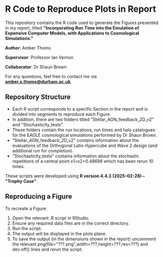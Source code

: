 # R Code to Reproduce Plots in Report
This repository contains the R code used to generate the Figures presented in my report, titled **"Incorporating Run Time into the Emulation of Expensive Computer Models, with Applications to Cosmological Simulations."**

**Author**: Amber Thoms

**Supervisor**: Professor Ian Vernon

**Collaborator**: Dr Shaun Brown

For any questions, feel free to contact me via **amber.s.thoms@durham.ac.uk**.

## Repository Structure
* Each R script corresponds to a specific Section in the report and is divided into segments to reproduce each Figure.
* In addition, there are two folders titled "Stellar_AGN_feedback_2D_v2" and "Stochasticity_tests".
* These folders contain the run locations, run times and halo catalogues for the EAGLE cosmological simulations performed by Dr Shaun Brown.
* "Stellar_AGN_feedback_2D_v2" contains information about the evaluations of the Orthogonal Latin Hypercube and Wave 2 design (and additional run for completion). 
* "Stochasticity_tests" contains information about the stochastic repetitions of a central point x1=x2=0.48698 which has been rerun 10 times.

These scripts were developed using **R version 4.4.3 (2025-02-28) – "Trophy Case"**.

## Reproducing a Figure
To recreate a Figure:

1. Open the relevant .R script in RStudio.
2. Ensure any required data files are in the correct directory.
3. Run the script.
4. The output will be displayed in the plots plane.
5. To save the output (in the dimensions shown in the report) uncomment the relevant png(file="???.png",width=???,height=???,res=???) and dev.off() lines and rerun the script.
